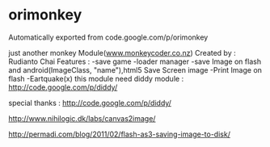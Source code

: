 # orimonkey
Automatically exported from code.google.com/p/orimonkey

just another monkey Module(www.monkeycoder.co.nz)
Created by : Rudianto Chai
Features :
-save game
-loader manager
-save Image on flash and android(ImageClass, "name"),html5 Save Screen image
-Print Image on flash
-Eartquake(x)
this module need diddy module :
http://code.google.com/p/diddy/

special thanks :
http://code.google.com/p/diddy/

http://www.nihilogic.dk/labs/canvas2image/

http://permadi.com/blog/2011/02/flash-as3-saving-image-to-disk/
